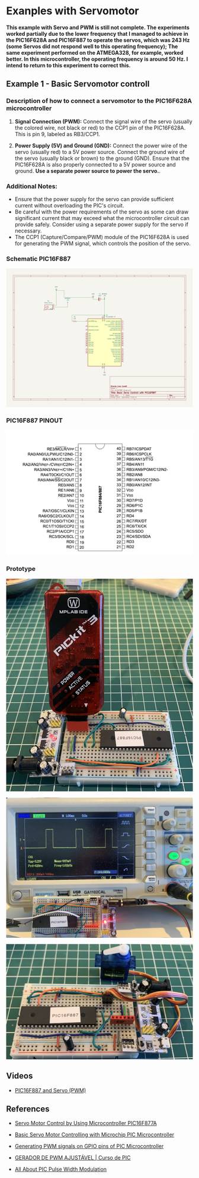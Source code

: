 # Exanples with Servomotor

**This example with Servo and PWM is still not complete. The experiments worked partially due to the lower frequency that I managed to achieve in the PIC16F628A and PIC16F887 to operate the servos, which was 243 Hz (some Servos did not respond well to this operating frequency); The same experiment performed on the ATMEGA328, for example, worked better. In this microcontroller, the operating frequency is around 50 Hz. I intend to return to this experiment to correct this.**


## Example 1 - Basic Servomotor controll 
 

### Description of how to connect a servomotor to the PIC16F628A microcontroller

1. **Signal Connection (PWM):** Connect the signal wire of the servo (usually the colored wire, not black or red) to the CCP1 pin of the PIC16F628A. This is pin 9, labeled as RB3/CCP1.

2. **Power Supply (5V) and Ground (GND):** Connect the power wire of the servo (usually red) to a 5V power source. Connect the ground wire of the servo (usually black or brown) to the ground (GND). Ensure that the PIC16F628A is also properly connected to a 5V power source and ground. **Use a separate power source to power the servo.**.

### Additional Notes:

- Ensure that the power supply for the servo can provide sufficient current without overloading the PIC's circuit.
- Be careful with the power requirements of the servo as some can draw significant current that may exceed what the microcontroller circuit can provide safely. Consider using a separate power supply for the servo if necessary.
- The CCP1 (Capture/Compare/PWM) module of the PIC16F628A is used for generating the PWM signal, which controls the position of the servo.



### Schematic PIC16F887


![Basic Servo and PIC1887 schematic](./schematic_servo_pic16F887.jpg)


### PIC16F887 PINOUT

![PIC16F887 PINOUT](../../../images/PIC16F887_PINOUT.png)


### Prototype


![Prototype pic16F887](./pic16F887_00.jpg)


![Prototype PIC16F887 1](./pic16F887_01.jpg)


![Prototype PIC16F887 2](./pic16F887_02.jpg)



## Videos

* [PIC16F887 and Servo (PWM)](https://youtu.be/YDyLSMGPXZI?si=9wzmTlIvT2DltXnA) 


## References 

* [Servo Motor Control by Using Microcontroller PIC16F877A](https://www.instructables.com/Servo-Motor-Control-by-using-Microcontroller-PIC16/)
* [Basic Servo Motor Controlling with Microchip PIC Microcontroller](http://www.ermicro.com/blog/?p=771)
* [Generating PWM signals on GPIO pins of PIC Microcontroller](https://circuitdigest.com/microcontroller-projects/generating-pwm-signals-on-gpio-pins-of-pic-microcontroller)
* [GERADOR DE PWM AJUSTÁVEL | Curso de PIC](https://youtu.be/2Vc-I7it1rU?si=GxyW8qcaOKco1eZ8)

* [All About PIC Pulse Width Modulation](https://www.servomagazine.com/magazine/article/may2014_Henry)


